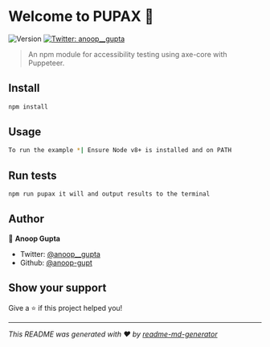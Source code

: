 # Welcome to PUPAX 👋
![Version](https://img.shields.io/badge/version-0.0.0-blue.svg?cacheSeconds=2592000)
[![Twitter: anoop__gupta](https://img.shields.io/twitter/follow/anoop__gupta.svg?style=social)](https://twitter.com/anoop__gupta)

> An npm module for accessibility testing using axe-core with Puppeteer.

## Install

```sh
npm install
```

## Usage

```sh
To run the example *| Ensure Node v8+ is installed and on PATH
```

## Run tests

```sh
npm run pupax it will and output results to the terminal
```

## Author

👤 **Anoop Gupta**

* Twitter: [@anoop__gupta](https://twitter.com/anoop__gupta)
* Github: [@anoop-gupt](https://github.com/anoop-gupt)

## Show your support

Give a ⭐️ if this project helped you!


***
_This README was generated with ❤️ by [readme-md-generator](https://github.com/kefranabg/readme-md-generator)_